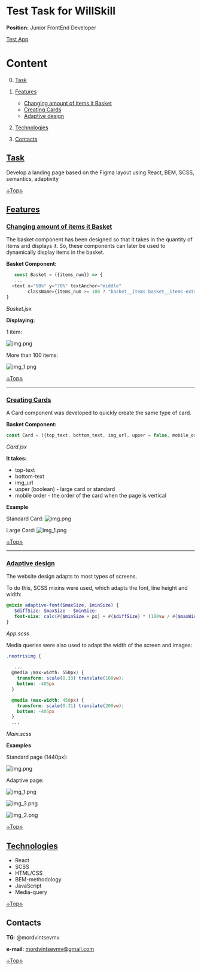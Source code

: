 # Test Task for WillSkill

**Position:** Junior FrontEnd Developer

<a href="https://mordvintsevmv.github.io/willskill_test">Test App</a>

# <a name="content">Content</a>

0. <a href="#task">Task</a>

1. <a href="#features">Features</a>
   - <a href="#basket">Changing amount of items it Basket</a>
   - <a href="#card">Creating Cards</a>
   - <a href="#adaptive">Adaptive design</a>

2. <a href="#technologies">Technologies</a>

3. <a href="#contacts">Contacts</a>

## [Task](#task)

Develop a landing page based on the Figma layout using React, BEM, SCSS, semantics, adaptivity

[🔝Top🔝](#content)

## [Features](#features)

### [Changing amount of items it Basket](#basket)

The basket component has been designed so that it takes in the quantity of 
items and displays it. So, these components can later be used to dynamically 
display items in the basket.

**Basket Component:**

 ```javascript
    const Basket = ({items_num}) => {
    ...
   <text x="50%" y="70%" textAnchor="middle"
         className={items_num >= 100 ? "basket__items basket__items-extra" : "basket__items"}>{items_num < 100 ? items_num : "99+"}</text>
}
```
*Basket.jsx*

**Displaying:**

1 item:

![img.png](img/basket_1item.png)

More than 100 items:

![img_1.png](img/basket_100items.png)

[🔝Top🔝](#content)

---

### [Creating Cards](#card)

A Card component was developed to quickly create the same type of card.

**Basket Component:**

 ```javascript
const Card = ({top_text, bottom_text, img_url, upper = false, mobile_order = 0}) => {...}
```
*Card.jsx*

**It takes:**
   - top-text
   - bottom-text
   - img_url
   - upper (boolean) - large card or standard
   - mobile order - the order of the card when the page is vertical

**Example**

Standard Card:
![img.png](img/standard_card.png)

Large Card:
![img_1.png](img/large_card.png)

[🔝Top🔝](#content)

---

### [Adaptive design](#adaptive)

The website design adapts to most types of screens.

To do this, SCSS mixins were used, which adapts the font, line height and width:

```scss
@mixin adaptive-font($maxSize, $minSize) {
   $diffSize: $maxSize - $minSize;
   font-size: calc(#{$minSize + px} + #{$diffSize} * (100vw / #{$maxWidth}));
}
``` 
*App.scss*

Media queries were also used to adapt the width of the screen and images:

```scss
.nootrisimg {
   
   ...
  @media (max-width: 550px) {
    transform: scale(0.33) translate(160vw);
    bottom: -405px
  }

  @media (max-width: 450px) {
    transform: scale(0.31) translate(200vw);
    bottom: -405px
  }
  ...
```
*Main.scss*

**Examples**

Standard page (1440px):

![img.png](img/standard_page.png)

Adaptive page:

![img_1.png](img/adaptive_page_1.png)

![img_3.png](img/adaptive_page_2.png)

![img_2.png](img/adaptive_page_3.png)

[🔝Top🔝](#content)

## [Technologies](#technologies)

- React
- SCSS
- HTML/CSS
- BEM-methodology
- JavaScript
- Media-query

[🔝Top🔝](#content)


## <a name="contacts">Contacts</a>

**TG**: @mordvintsevmv

**e-mail**: mordvintsevmv@gmail.com

[🔝Top🔝](#content)

